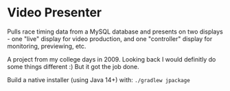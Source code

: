 # Video Presenter

Pulls race timing data from a MySQL database and presents on two displays - one "live" display for video production, and one "controller" display for monitoring, previewing, etc.

A project from my college days in 2009.  Looking back I would definitly do some things different :)  But it got the job done.

Build a native installer (using Java 14+) with: `./gradlew jpackage`